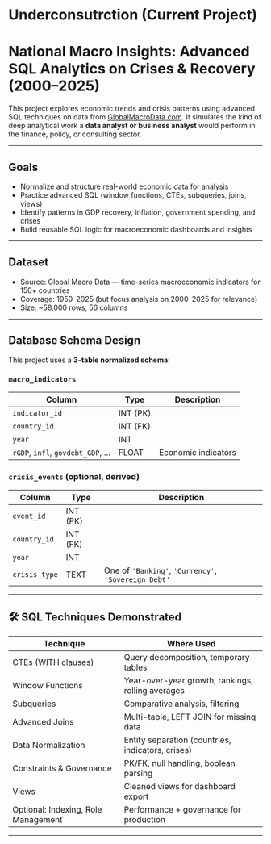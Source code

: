 # Underconsutrction (Current Project)
# National Macro Insights: Advanced SQL Analytics on Crises & Recovery (2000–2025) 

This project explores economic trends and crisis patterns using advanced SQL techniques on data from [GlobalMacroData.com](https://www.globalmacrodata.com/data.html). It simulates the kind of deep analytical work a **data analyst or business analyst** would perform in the finance, policy, or consulting sector.

---

##  Goals

- Normalize and structure real-world economic data for analysis
- Practice advanced SQL (window functions, CTEs, subqueries, joins, views)
- Identify patterns in GDP recovery, inflation, government spending, and crises
- Build reusable SQL logic for macroeconomic dashboards and insights

---

##  Dataset

- Source: Global Macro Data — time-series macroeconomic indicators for 150+ countries
- Coverage: 1950–2025 (but focus analysis on 2000–2025 for relevance)
- Size: ~58,000 rows, 56 columns

---

##  Database Schema Design

This project uses a **3-table normalized schema**:

###  `macro_indicators`
| Column | Type | Description |
|--------|------|-------------|
| `indicator_id` | INT (PK) |
| `country_id` | INT (FK) |
| `year` | INT |
| `rGDP`, `infl`, `govdebt_GDP`, ... | FLOAT | Economic indicators |

###  `crisis_events` (optional, derived)
| Column | Type | Description |
|--------|------|-------------|
| `event_id` | INT (PK) |
| `country_id` | INT (FK) |
| `year` | INT |
| `crisis_type` | TEXT | One of `'Banking'`, `'Currency'`, `'Sovereign Debt'` |

---

## 🛠️ SQL Techniques Demonstrated

| Technique | Where Used |
|----------|------------|
|  CTEs (WITH clauses) | Query decomposition, temporary tables |
|  Window Functions | Year-over-year growth, rankings, rolling averages |
|  Subqueries | Comparative analysis, filtering |
|  Advanced Joins | Multi-table, LEFT JOIN for missing data |
|  Data Normalization | Entity separation (countries, indicators, crises) |
|  Constraints & Governance | PK/FK, null handling, boolean parsing |
|  Views | Cleaned views for dashboard export |
|  Optional: Indexing, Role Management | Performance + governance for production

---
